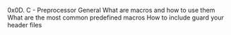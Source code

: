0x0D. C - Preprocessor
General
What are macros and how to use them
What are the most common predefined macros
How to include guard your header files

